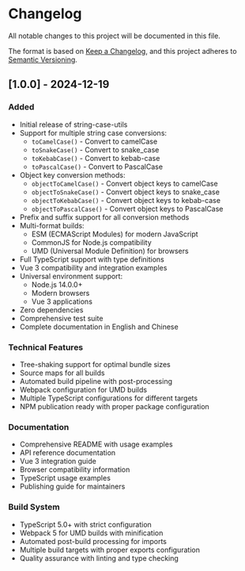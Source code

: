# Changelog

All notable changes to this project will be documented in this file.

The format is based on [Keep a Changelog](https://keepachangelog.com/en/1.0.0/),
and this project adheres to [Semantic Versioning](https://semver.org/spec/v2.0.0.html).

## [1.0.0] - 2024-12-19

### Added
- Initial release of string-case-utils
- Support for multiple string case conversions:
  - `toCamelCase()` - Convert to camelCase
  - `toSnakeCase()` - Convert to snake_case  
  - `toKebabCase()` - Convert to kebab-case
  - `toPascalCase()` - Convert to PascalCase
- Object key conversion methods:
  - `objectToCamelCase()` - Convert object keys to camelCase
  - `objectToSnakeCase()` - Convert object keys to snake_case
  - `objectToKebabCase()` - Convert object keys to kebab-case
  - `objectToPascalCase()` - Convert object keys to PascalCase
- Prefix and suffix support for all conversion methods
- Multi-format builds:
  - ESM (ECMAScript Modules) for modern JavaScript
  - CommonJS for Node.js compatibility
  - UMD (Universal Module Definition) for browsers
- Full TypeScript support with type definitions
- Vue 3 compatibility and integration examples
- Universal environment support:
  - Node.js 14.0.0+
  - Modern browsers
  - Vue 3 applications
- Zero dependencies
- Comprehensive test suite
- Complete documentation in English and Chinese

### Technical Features
- Tree-shaking support for optimal bundle sizes
- Source maps for all builds
- Automated build pipeline with post-processing
- Webpack configuration for UMD builds
- Multiple TypeScript configurations for different targets
- NPM publication ready with proper package configuration

### Documentation
- Comprehensive README with usage examples
- API reference documentation  
- Vue 3 integration guide
- Browser compatibility information
- TypeScript usage examples
- Publishing guide for maintainers

### Build System
- TypeScript 5.0+ with strict configuration
- Webpack 5 for UMD builds with minification
- Automated post-build processing for imports
- Multiple build targets with proper exports configuration
- Quality assurance with linting and type checking
